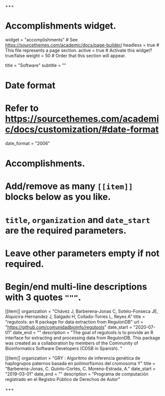 +++
# Accomplishments widget.
widget = "accomplishments"  # See https://sourcethemes.com/academic/docs/page-builder/
headless = true  # This file represents a page section.
active = true  # Activate this widget? true/false
weight = 50  # Order that this section will appear.

title = "Software"
subtitle = ""

# Date format
#   Refer to https://sourcethemes.com/academic/docs/customization/#date-format
date_format = "2006"

# Accomplishments.
#   Add/remove as many `[[item]]` blocks below as you like.
#   `title`, `organization` and `date_start` are the required parameters.
#   Leave other parameters empty if not required.
#   Begin/end multi-line descriptions with 3 quotes `"""`.

[[item]]
  organization = "Chávez J, Barberena-Jonas C, Sotelo-Fonseca JE, Alquicira-Hernandez J, Salgado H, Collado-Torres L, Reyes A"
  title = "regutools: an R package for data extraction from RegulonDB"
  url = "https://github.com/comunidadbioinfo/regutools"
  date_start = "2020-07-01"
  date_end = ""
  description = "The goal of regutools is to provide an R interface for extracting and processing data from RegulonDB. This package was created as a collaboration by members of the Community of Bioinformatics Software Developers (CDSB in Spanish). "

[[item]]
  organization = "GRY : Algoritmo de inferencia genética de haplogrupos paternos basada en polimorfismos del cromosoma Y"
  title = "Barberena-Jonas, C. Quinto-Cortés, C. Moreno-Estrada, A."
  date_start = "2019-03-01"
  date_end = ""
  description = "Programa de computación registrado en el Registro  Público de Derechos de Autor"
  

+++

